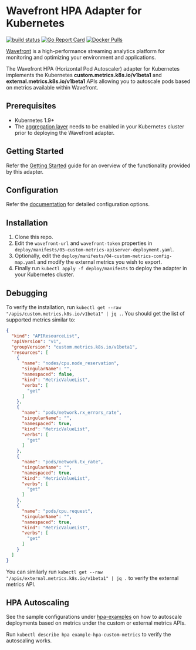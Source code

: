 # Wavefront HPA Adapter for Kubernetes
[![build status][ci-img]][ci] [![Go Report Card][go-report-img]][go-report] [![Docker Pulls][docker-pull-img]][docker-img]

[Wavefront](https://docs.wavefront.com) is a high-performance streaming analytics platform for monitoring and optimizing your environment and applications.

The Wavefront HPA (Horizontal Pod Autoscaler) adapter for Kubernetes implements the Kubernetes **custom.metrics.k8s.io/v1beta1** and **external.metrics.k8s.io/v1beta1** APIs allowing you to autoscale pods based on metrics available within Wavefront.

## Prerequisites

- Kubernetes 1.9+
- The [aggregation layer](https://kubernetes.io/docs/tasks/access-kubernetes-api/configure-aggregation-layer/) needs to be enabled in your Kubernetes cluster prior to deploying the Wavefront adapter.

## Getting Started
Refer the [Getting Started](https://github.com/wavefrontHQ/wavefront-kubernetes-adapter/blob/master/docs/introduction.md) guide for an overview of the functionality provided by this adapter.

## Configuration

Refer the [documentation](https://github.com/wavefrontHQ/wavefront-kubernetes-adapter/blob/master/docs/configuration.md) for detailed configuration options.

## Installation

1. Clone this repo.
2. Edit the `wavefront-url` and `wavefront-token` properties in `deploy/manifests/05-custom-metrics-apiserver-deployment.yaml`.
3. Optionally, edit the `deploy/manifests/04-custom-metrics-config-map.yaml` and modify the external metrics you wish to export.
4. Finally run `kubectl apply -f deploy/manifests` to deploy the adapter in your Kubernetes cluster.

## Debugging

To verify the installation, run `kubectl get --raw "/apis/custom.metrics.k8s.io/v1beta1" | jq .`. You should get the list of supported metrics similar to:

```json
{
  "kind": "APIResourceList",
  "apiVersion": "v1",
  "groupVersion": "custom.metrics.k8s.io/v1beta1",
  "resources": [
    {
      "name": "nodes/cpu.node_reservation",
      "singularName": "",
      "namespaced": false,
      "kind": "MetricValueList",
      "verbs": [
        "get"
      ]
    },
    {
      "name": "pods/network.rx_errors_rate",
      "singularName": "",
      "namespaced": true,
      "kind": "MetricValueList",
      "verbs": [
        "get"
      ]
    },
    {
      "name": "pods/network.tx_rate",
      "singularName": "",
      "namespaced": true,
      "kind": "MetricValueList",
      "verbs": [
        "get"
      ]
    },
    {
      "name": "pods/cpu.request",
      "singularName": "",
      "namespaced": true,
      "kind": "MetricValueList",
      "verbs": [
        "get"
      ]
    }
  ]
}    
```

You can similarly run `kubectl get --raw "/apis/external.metrics.k8s.io/v1beta1" | jq .` to verify the external metrics API.

## HPA Autoscaling

See the sample configurations under [hpa-examples](https://github.com/wavefrontHQ/wavefront-kubernetes-adapter/tree/master/deploy/hpa-examples) on how to autoscale deployments based on metrics under the custom or external metrics APIs.

Run `kubectl describe hpa example-hpa-custom-metrics` to verify the autoscaling works.

[ci-img]: https://travis-ci.com/wavefrontHQ/wavefront-kubernetes-adapter.svg?branch=master
[ci]: https://travis-ci.com/wavefrontHQ/wavefront-kubernetes-adapter
[go-report-img]: https://goreportcard.com/badge/github.com/wavefronthq/wavefront-kubernetes-adapter
[go-report]: https://goreportcard.com/report/github.com/wavefronthq/wavefront-kubernetes-adapter
[docker-pull-img]: https://img.shields.io/docker/pulls/wavefronthq/wavefront-hpa-adapter.svg?logo=docker
[docker-img]: https://hub.docker.com/r/wavefronthq/wavefront-hpa-adapter/
